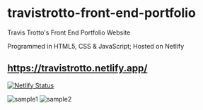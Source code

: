 # travistrotto-front-end-portfolio
Travis Trotto's Front End Portfolio Website

Programmed in HTML5, CSS & JavaScript; Hosted on Netlify
## https://travistrotto.netlify.app/ 
[![Netlify Status](https://api.netlify.com/api/v1/badges/92baa975-03a2-4a61-8cb7-15bb2f3d6989/deploy-status)](https://app.netlify.com/sites/travistrotto/deploys)

![sample1](https://user-images.githubusercontent.com/54992930/116954998-5867cb80-ac5f-11eb-9db3-b78ee2ade310.png)
![sample2](https://user-images.githubusercontent.com/54992930/116954997-5867cb80-ac5f-11eb-9c26-5833904f67ed.png)
